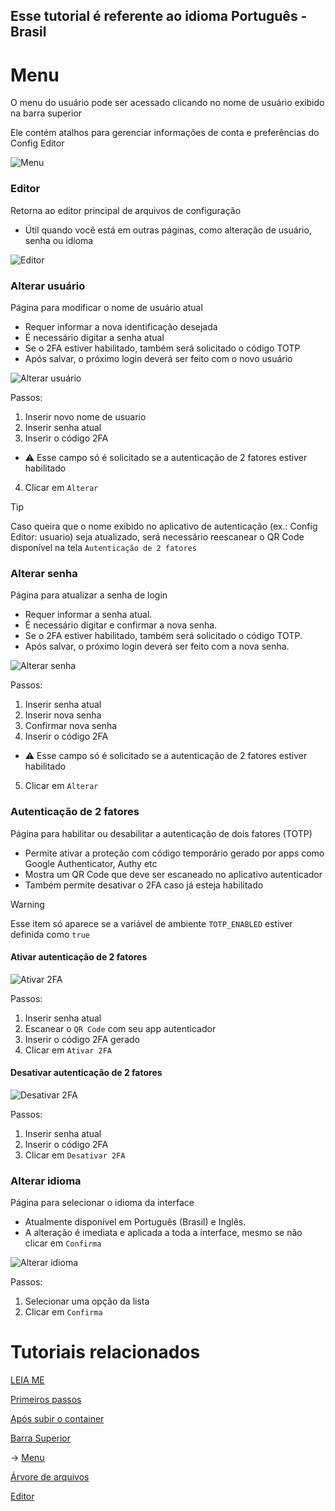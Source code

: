 ## Esse tutorial é referente ao idioma Português - Brasil

# Menu

O menu do usuário pode ser acessado clicando no nome de usuário exibido na barra superior

Ele contém atalhos para gerenciar informações de conta e preferências do Config Editor

![Menu](/documentation/images/menu_br.png)

### Editor

Retorna ao editor principal de arquivos de configuração

- Útil quando você está em outras páginas, como alteração de usuário, senha ou idioma

![Editor](/documentation/images/editor_br.png)

### Alterar usuário

Página para modificar o nome de usuário atual

- Requer informar a nova identificação desejada
- É necessário digitar a senha atual
- Se o 2FA estiver habilitado, também será solicitado o código TOTP
- Após salvar, o próximo login deverá ser feito com o novo usuário

![Alterar usuário](/documentation/images/alterar_usuario.png)

Passos:

1. Inserir novo nome de usuario
2. Inserir senha atual
3. Inserir o código 2FA
  - ⚠️ Esse campo só é solicitado se a autenticação de 2 fatores estiver habilitado
4. Clicar em `Alterar`

> [!TIP]
> Caso queira que o nome exibido no aplicativo de autenticação (ex.: Config Editor: usuario) seja atualizado, será necessário reescanear o QR Code disponível na tela `Autenticação de 2 fatores`

### Alterar senha

Página para atualizar a senha de login

- Requer informar a senha atual.
- É necessário digitar e confirmar a nova senha.
- Se o 2FA estiver habilitado, também será solicitado o código TOTP.
- Após salvar, o próximo login deverá ser feito com a nova senha.

![Alterar senha](/documentation/images/alterar_senha.png)

Passos:

1. Inserir senha atual
2. Inserir nova senha
3. Confirmar nova senha
4. Inserir o código 2FA
  - ⚠️ Esse campo só é solicitado se a autenticação de 2 fatores estiver habilitado
5. Clicar em `Alterar`

### Autenticação de 2 fatores

Página para habilitar ou desabilitar a autenticação de dois fatores (TOTP)

- Permite ativar a proteção com código temporário gerado por apps como Google Authenticator, Authy etc
- Mostra um QR Code que deve ser escaneado no aplicativo autenticador
- Também permite desativar o 2FA caso já esteja habilitado

> [!WARNING]
> Esse item só aparece se a variável de ambiente `TOTP_ENABLED` estiver definida como `true`

#### Ativar autenticação de 2 fatores

![Ativar 2FA](/documentation/images/ativar_2fa.png)

Passos:

1. Inserir senha atual
2. Escanear o `QR Code` com seu app autenticador
3. Inserir o código 2FA gerado
4. Clicar em `Ativar 2FA`

#### Desativar autenticação de 2 fatores

![Desativar 2FA](/documentation/images/desativar_2fa.png)

Passos:

1. Inserir senha atual
2. Inserir o código 2FA
3. Clicar em `Desativar 2FA`

### Alterar idioma

Página para selecionar o idioma da interface

- Atualmente disponível em Português (Brasil) e Inglês.
- A alteração é imediata e aplicada a toda a interface, mesmo se não clicar em `Confirma`

![Alterar idioma](/documentation/images/alterar_idioma.png)

Passos:

1. Selecionar uma opção da lista
2. Clicar em `Confirma`

# Tutoriais relacionados

[LEIA ME](/documentation/readme/README-pt-BR.md)

[Primeiros passos](/documentation/readme/pt-br/primeiros_passos.md)

[Após subir o container](/documentation/readme/pt-br/container_criado.md)

[Barra Superior](/documentation/readme/pt-br/barra_superior.md)

→ [Menu](/documentation/readme/pt-br/menu.md)

[Árvore de arquivos](/documentation/readme/pt-br/arvore_de_arquivos.md)

[Editor](/documentation/readme/pt-br/editor.md)